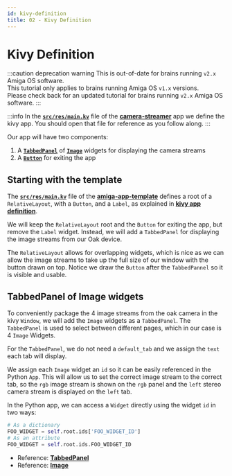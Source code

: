 ```yaml
---
id: kivy-definition
title: 02 - Kivy Definition
---
```

# Kivy Definition

:::caution deprecation warning
This is out-of-date for brains running `v2.x` Amiga OS software.<br/>
This tutorial only applies to brains running Amiga OS `v1.x` versions.<br/>
Please check back for an updated tutorial for brains running `v2.x` Amiga OS software.
:::

:::info
In the [**`src/res/main.kv`**](https://github.com/farm-ng/camera-streamer/blob/main/src/res/main.kv)
file of the
[**camera-streamer**](https://github.com/farm-ng/camera-streamer)
app we define the kivy app.
You should open that file for reference as you follow along.
:::

Our app will have two components:

1. A [**`TabbedPanel`**](https://kivy.org/doc/stable/api-kivy.uix.tabbedpanel.html) of
[**`Image`**](https://kivy.org/doc/stable/api-kivy.uix.image.html)
widgets for displaying the camera streams
2. A [**`Button`**](https://kivy.org/doc/stable/api-kivy.uix.button.html)
for exiting the app

## Starting with the template

The [**`src/res/main.kv`**](https://github.com/farm-ng/amiga-app-template/blob/main/src/res/main.kv)
file of the
[**amiga-app-template**](https://github.com/farm-ng/amiga-app-template)
defines a root of a `RelativeLayout`, with a
`Button`, and a `Label`,
as explained in [**kivy app definition**](/docs/tutorials/introduction/template-overview#kivy-app-definition).

We will keep the `RelativeLayout` root and the `Button` for
exiting the app, but remove the `Label` widget.
Instead, we will add a `TabbedPanel` for displaying the image
streams from our Oak device.

The `RelativeLayout` allows for overlapping widgets,
which is nice as we can allow the image streams to take up the
full size of our window with the button drawn on top.
Notice we draw the `Button` after the `TabbedPannel` so it is
visible and usable.

## TabbedPanel of Image widgets

To conveniently package the 4 image streams from the oak camera
in the kivy `Window`, we will add the `Image` widgets as a
`TabbedPanel`.
The `TabbedPanel` is used to select between different pages,
which in our case is 4 `Image` Widgets.

For the `TabbedPanel`, we do not need a `default_tab` and we
assign the `text` each tab will display.

We assign each `Image` widget an `id` so it can be easily
referenced in the Python `App`.
This will allow us to set the correct image stream to the correct
tab, so the `rgb` image stream is shown on the `rgb` panel and
the `left` stereo camera stream is displayed on the `left` tab.

In the Python app, we can access a `Widget` directly using the
widget `id` in two ways:

```Python
# As a dictionary
FOO_WIDGET = self.root.ids['FOO_WIDGET_ID']
# As an attribute
FOO_WIDGET = self.root.ids.FOO_WIDGET_ID
```

- Reference: [**TabbedPanel**](https://kivy.org/doc/stable/api-kivy.uix.tabbedpanel.html)
- Reference: [**Image**](https://kivy.org/doc/stable/api-kivy.uix.image.html)
